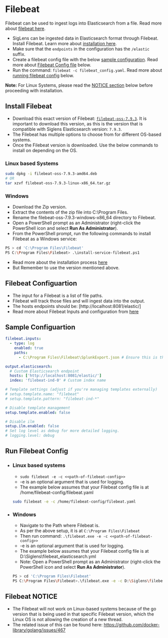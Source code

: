 # Filebeat

Filebeat can be used to ingest logs into Elasticsearch from a file. Read more about [filebeat here](https://www.elastic.co/guide/en/beats/filebeat/7.9/filebeat-overview.html).

- SigLens can be ingested data in Elasticsearch format through Filebeat. Install Filebeat. Learn more about [installation here](#install-filebeat).
- Make sure that the `endpoints` in the configuration has the `/elastic` suffix.
- Create a filebeat config file with the below [sample configuration](#sample-configuration). Read more about [Filebeat Config file](#filebeat-configuartion) below.
- Run the command: `filebeat -c filebeat_config.yaml`. Read more about [running filebeat config](#run-filebeat-config) below.

**Note:** For Linux Systems, please read the [NOTICE section](#filebeat-notice) below before proceeding with installation.

## Install Filebeat

- Download this exact version of Filebeat: [`filebeat-oss-7.9.3`](https://www.elastic.co/downloads/past-releases/filebeat-oss-7-9-3). It is important to download this version, as this is the version that is compatible with Siglens Elasticsearch version: `7.9.3`.
- The Filebeat has multiple options to choose from for different OS-based systems.
- Once the Filebeat version is downloaded. Use the below commands to install on depending on the OS.

### Linux based Systems

```bash
sudo dpkg -i filebeat-oss-7.9.3-amd64.deb
# OR
tar xzvf filebeat-oss-7.9.3-linux-x86_64.tar.gz
```

### Windows

- Download the Zip version.
- Extract the contents of the zip file into C:\Program Files.
- Rename the filebeat-oss-7.9.3-windows-x86_64 directory to Filebeat.
- Open a PowerShell prompt as an Administrator (right-click the PowerShell icon and select **Run As Administrator**).
- From the PowerShell prompt, run the following commands to install Filebeat as a Windows service:

```bash
PS > cd 'C:\Program Files\Filebeat'
PS C:\Program Files\Filebeat> .\install-service-filebeat.ps1
```

- Read more about the installation process [here](https://www.elastic.co/guide/en/beats/filebeat/7.9/filebeat-installation-configuration.html)
- But Remember to use the version mentioned above.

## Filebeat Configuartion

- The input for a Filebeat is a list of file paths.
- Filebeat will track those files and will ingest data into the output.
- The hosts endpoints should be: [http://localhost:8081/elastic/]
- Read more about Filebeat Inputs and configuration from [here](https://www.elastic.co/guide/en/beats/filebeat/7.9/configuration-filebeat-options.html)

## Sample Configuartion

```yaml
filebeat.inputs:
  - type: log
    enabled: true
    paths:
      - C:\Program Files\Filebeat\SplunkExport.json # Ensure this is the correct path

output.elasticsearch:
  # Custom Elasticsearch endpoint
  hosts: ['http://localhost:8081/elastic/']
  index: 'filebeat-ind-0' # Custom index name

# Template settings (adjust if you're managing templates externally)
# setup.template.name: "filebeat"
# setup.template.pattern: "filebeat-ind-*"

# Disable template management
setup.template.enabled: false

# Disable ilm
setup.ilm.enabled: false
# Set log level as debug for more detailed logging.
# logging.level: debug
```

## Run Filebeat Config

- ### Linux based systems

  - `sudo filebeat -e -c <<path-of-filebeat-config>>`
  - -e is an optional argument that is used for logging.
  - The example below assumes that your Filebeat config file is at /home/filebeat-config/filebeat.yaml

  ```bash
  sudo filebeat -e -c /home/filebeat-config/filebeat.yaml
  ```

- ### Windows

  - Navigate to the Path where Filebeat is.
  - As per the above setup, it is at `C:\Program Files\Filebeat`
  - Then run command: `.\filebeat.exe -e -c <<path-of-filebeat-config>>`
  - -e is an optional argument that is used for logging.
  - The example below assumes that your Filebeat config file is at D:\Siglens\filebeat_elasticsearch.yml
  - Note: Open a PowerShell prompt as an Administrator (right-click the PowerShell icon and select **Run As Administrator**).

  ```bash
  PS > cd 'C:\Program Files\Filebeat'
  PS C:\Program Files\Filebeat>.\filebeat.exe -e -c D:\Siglens\filebeat_elasticsearch.yml
  ```

## Filebeat NOTICE

- The Filebeat will not work on Linux-based systems because of the go version that is being used in that specific Filebeat version, which the Linux OS is not allowing the creation of a new thread.
- The related issue of this can be found here: https://github.com/docker-library/golang/issues/467
